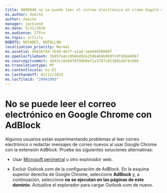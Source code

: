 ```yaml
---
title: 8000048 no se puede leer el correo electrónico en cromo Gogole con Adblock
ms.author: daeite
author: daeite
manager: jackiesm
ms.date: 5/31/2018
ms.audience: ITPro
ms.topic: article
ROBOTS: NOINDEX, NOFOLLOW
localization_priority: Normal
ms.assetid: d9816744-fb49-4b77-a1ad-3ee648508997
ms.openlocfilehash: 3b957a4cc056bd92e2586469b8b9fc9fdb8e6967
ms.sourcegitcommit: dd43cc0a9470f98b8ef2a3787c823801d674c666
ms.translationtype: MT
ms.contentlocale: es-ES
ms.lasthandoff: 02/12/2019
ms.locfileid: "29941993"
---
```

# <a name="cant-read-email-in-google-chrome-with-adblock"></a>No se puede leer el correo electrónico en Google Chrome con AdBlock

Algunos usuarios están experimentando problemas al leer correo electrónico o redactar mensajes de correo nuevos al usar Google Chrome con la extensión AdBlock. Pruebe las siguientes soluciones alternativas:
  
- Usar [Microsoft perimetral](https://go.microsoft.com/fwlink/p/?linkid=2001503&amp;clcid=0x409) u otro explorador web. 
    
- Excluir Outlook.com de la configuración de AdBlock. En la esquina superior derecha de Google Chrome, seleccione **AdBlock** y, a continuación, seleccione **no se ejecutan en las páginas de este dominio**. Actualice el explorador para cargar Outlook.com de nuevo. 
    


